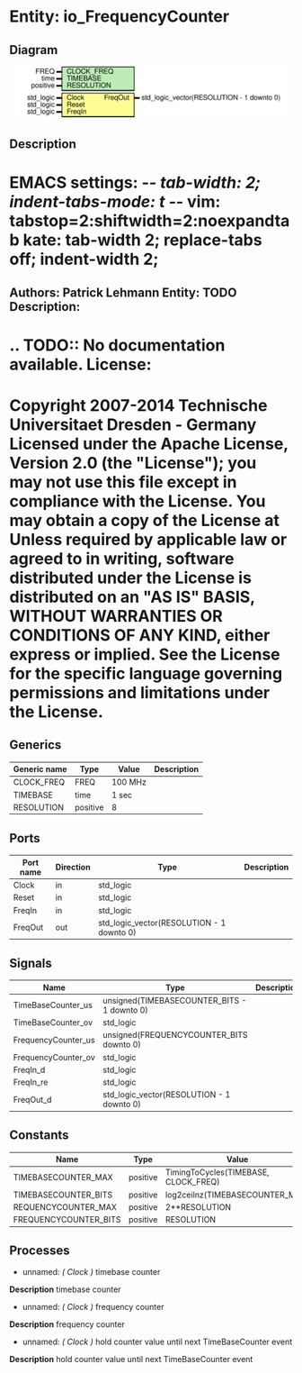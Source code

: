 # Entity: io_FrequencyCounter
## Diagram
![Diagram](io_FrequencyCounter.svg "Diagram")
## Description
EMACS settings: -*-  tab-width: 2; indent-tabs-mode: t -*-
vim: tabstop=2:shiftwidth=2:noexpandtab
kate: tab-width 2; replace-tabs off; indent-width 2;
=============================================================================
Authors:				 	Patrick Lehmann
Entity:				 	TODO
Description:
-------------------------------------
.. TODO:: No documentation available.
License:
=============================================================================
Copyright 2007-2014 Technische Universitaet Dresden - Germany
Licensed under the Apache License, Version 2.0 (the "License");
you may not use this file except in compliance with the License.
You may obtain a copy of the License at
Unless required by applicable law or agreed to in writing, software
distributed under the License is distributed on an "AS IS" BASIS,
WITHOUT WARRANTIES OR CONDITIONS OF ANY KIND, either express or implied.
See the License for the specific language governing permissions and
limitations under the License.
=============================================================================
## Generics
| Generic name | Type     | Value   | Description |
| ------------ | -------- | ------- | ----------- |
| CLOCK_FREQ   | FREQ     | 100 MHz |             |
| TIMEBASE     | time     | 1 sec   |             |
| RESOLUTION   | positive | 8       |             |
## Ports
| Port name | Direction | Type                                      | Description |
| --------- | --------- | ----------------------------------------- | ----------- |
| Clock     | in        | std_logic                                 |             |
| Reset     | in        | std_logic                                 |             |
| FreqIn    | in        | std_logic                                 |             |
| FreqOut   | out       | std_logic_vector(RESOLUTION - 1 downto 0) |             |
## Signals
| Name                | Type                                        | Description |
| ------------------- | ------------------------------------------- | ----------- |
| TimeBaseCounter_us  | unsigned(TIMEBASECOUNTER_BITS - 1 downto 0) |             |
| TimeBaseCounter_ov  | std_logic                                   |             |
| FrequencyCounter_us | unsigned(FREQUENCYCOUNTER_BITS downto 0)    |             |
| FrequencyCounter_ov | std_logic                                   |             |
| FreqIn_d            | std_logic                                   |             |
| FreqIn_re           | std_logic                                   |             |
| FreqOut_d           | std_logic_vector(RESOLUTION - 1 downto 0)   |             |
## Constants
| Name                  | Type     | Value                                 | Description |
| --------------------- | -------- | ------------------------------------- | ----------- |
| TIMEBASECOUNTER_MAX   | positive |  TimingToCycles(TIMEBASE, CLOCK_FREQ) |             |
| TIMEBASECOUNTER_BITS  | positive |  log2ceilnz(TIMEBASECOUNTER_MAX)      |             |
| REQUENCYCOUNTER_MAX   | positive |  2**RESOLUTION                        |             |
| FREQUENCYCOUNTER_BITS | positive |  RESOLUTION                           |             |
## Processes
- unnamed: _( Clock )_
timebase counter

**Description**
timebase counter

- unnamed: _( Clock )_
frequency counter

**Description**
frequency counter

- unnamed: _( Clock )_
hold counter value until next TimeBaseCounter event

**Description**
hold counter value until next TimeBaseCounter event

